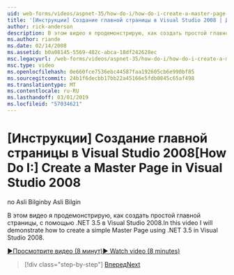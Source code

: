 ```yaml
---
uid: web-forms/videos/aspnet-35/how-do-i/how-do-i-create-a-master-page-in-visual-studio-2008
title: '[Инструкции] Создание главной страницы в Visual Studio 2008 | Документация Майкрософт'
author: rick-anderson
description: В этом видео я продемонстрирую, как создать простой главной страницы, с помощью .NET 3.5 в Visual Studio 2008.
ms.author: riande
ms.date: 02/14/2008
ms.assetid: b0a08145-5569-482c-abca-18df242628ec
msc.legacyurl: /web-forms/videos/aspnet-35/how-do-i/how-do-i-create-a-master-page-in-visual-studio-2008
msc.type: video
ms.openlocfilehash: 0e660fce7536ebc44587faa192605cb6e990bf85
ms.sourcegitcommit: 24b1f6decbb17bb22a45166e5fdb0845c65af498
ms.translationtype: MT
ms.contentlocale: ru-RU
ms.lasthandoff: 03/01/2019
ms.locfileid: "57034621"
---
```

<a name="how-do-i-create-a-master-page-in-visual-studio-2008"></a><span data-ttu-id="09076-103">[Инструкции] Создание главной страницы в Visual Studio 2008</span><span class="sxs-lookup"><span data-stu-id="09076-103">[How Do I:] Create a Master Page in Visual Studio 2008</span></span>
====================
<span data-ttu-id="09076-104">по Asli Bilgin</span><span class="sxs-lookup"><span data-stu-id="09076-104">by Asli Bilgin</span></span>

<span data-ttu-id="09076-105">В этом видео я продемонстрирую, как создать простой главной страницы, с помощью .NET 3.5 в Visual Studio 2008.</span><span class="sxs-lookup"><span data-stu-id="09076-105">In this video I will demonstrate how to create a simple Master Page using .NET 3.5 in Visual Studio 2008.</span></span>

[<span data-ttu-id="09076-106">&#9654;Просмотрите видео (8 минут)</span><span class="sxs-lookup"><span data-stu-id="09076-106">&#9654; Watch video (8 minutes)</span></span>](https://channel9.msdn.com/Blogs/ASP-NET-Site-Videos/how-do-i-create-a-master-page-in-visual-studio-2008)

> [!div class="step-by-step"]
> [<span data-ttu-id="09076-107">Вперед</span><span class="sxs-lookup"><span data-stu-id="09076-107">Next</span></span>](how-do-i-create-nested-master-page-in-visual-studio-2008.md)
